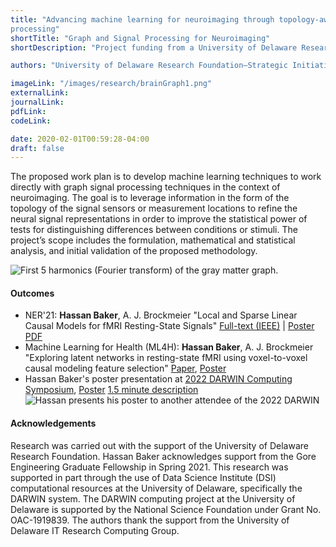 ```yaml
---
title: "Advancing machine learning for neuroimaging through topology-aware signal
processing"
shortTitle: "Graph and Signal Processing for Neuroimaging"
shortDescription: "Project funding from a University of Delaware Research Foundation-Strategic Initiative grant"

authors: "University of Delaware Research Foundation–Strategic Initiative,  Principal Investigator: Austin J. Brockmeier, Mentor: Gonzalo Arce,  11/2019–10/2021."

imageLink: "/images/research/brainGraph1.png"
externalLink: 
journalLink: 
pdfLink:  
codeLink: 

date: 2020-02-01T00:59:28-04:00
draft: false
---
```

The proposed work plan is to develop machine learning techniques to work directly with graph signal processing techniques in the context of neuroimaging. The goal is to leverage information in the form of the topology of the signal sensors or measurement locations to refine the neural signal representations in order to improve the statistical power of tests for distinguishing differences between conditions or stimuli. The project’s scope includes the formulation, mathematical and statistical analysis, and initial validation of the proposed methodology.

![First 5 harmonics (Fourier transform) of the gray matter graph.](/images/research/brainGraph2.png "Example of harmonics of gray matter. ")

#### Outcomes
*  NER'21: **Hassan Baker**, A. J. Brockmeier "Local and Sparse Linear Causal Models for fMRI Resting-State Signals" [Full-text (IEEE)](https://ieeexplore.ieee.org/document/9441242/) | [Poster PDF](/other/baker_poster_NER2021.pdf)
*  Machine Learning for Health (ML4H): **Hassan Baker**, A. J. Brockmeier "Exploring latent networks in resting-state fMRI using voxel-to-voxel causal modeling feature selection" [Paper](https://arxiv.org/pdf/2111.07488.pdf), [Poster](/other/baker_poster_ML4H2021.pdf)
* Hassan Baker's poster presentation at [2022 DARWIN Computing Symposium](https://dsi.udel.edu/events/darwin-symposium-2), [Poster](https://cpb-us-w2.wpmucdn.com/sites.udel.edu/dist/e/7520/files/formidable/45/pptTemplate.pptx-2-ed9085.pdf) [1.5 minute description](https://cpb-us-w2.wpmucdn.com/sites.udel.edu/dist/e/7520/files/formidable/45/GMT20220321-145730_Recording_1920x1002-074139.mp4) 
![Hassan presents his poster to another attendee of the 2022 DARWIN](/images/research/brainGraph3.jpg)


#### Acknowledgements 
Research was carried out with the support of the University of Delaware Research Foundation. Hassan Baker acknowledges support from the Gore Engineering
Graduate Fellowship in Spring 2021. This research was supported in part through the use of Data Science Institute (DSI) computational resources at the University of Delaware, specifically the DARWIN system. The DARWIN computing project at the University of Delaware is supported by the National Science Foundation under Grant No. OAC-1919839. The authors thank the support from the University of Delaware IT Research Computing Group.
